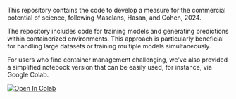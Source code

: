 This repository contains the code to develop a measure for the commercial potential of science, following Masclans, Hasan, and Cohen, 2024. 

The repository includes code for training models and generating predictions within containerized environments. This approach is particularly beneficial for handling large datasets or training multiple models simultaneously.

For users who find container management challenging, we've also provided a simplified notebook version that can be easily used, for instance, via Google Colab.

[![Open In Colab](https://colab.research.google.com/assets/colab-badge.svg)](https://colab.research.google.com/github/rogermasclans/measuring_the_commercial_potential_of_science/blob/main/science_compot_train_and_preds.ipynb)
